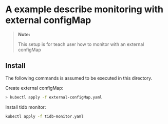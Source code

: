 # A example describe monitoring with external configMap

> **Note:**
>
> This setup is for teach user how to monitor with an external configMap

## Install

The following commands is assumed to be executed in this directory.

Create external configMap:

```bash
> kubectl apply -f external-configMap.yaml
```

Install tidb monitor:

```bash
kubectl apply -f tidb-monitor.yaml
```
